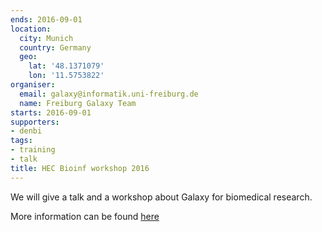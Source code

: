 ```yaml
---
ends: 2016-09-01
location:
  city: Munich
  country: Germany
  geo:
    lat: '48.1371079'
    lon: '11.5753822'
organiser:
  email: galaxy@informatik.uni-freiburg.de
  name: Freiburg Galaxy Team
starts: 2016-09-01
supporters:
- denbi
tags:
- training
- talk
title: HEC Bioinf workshop 2016
---
```


We will give a talk and a workshop about Galaxy for biomedical research.

More information can be found [here](http://ams.med.uni-goettingen.de/hec_bioinf_workshop_2016/)